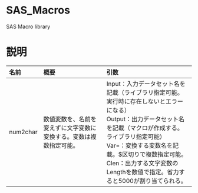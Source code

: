# SAS_Macros
SAS Macro library


# 説明

|名前|概要|引数|
|:---|:---|:---|
|num2char|数値変数を、名前を変えずに文字変数に変換する。変数は複数指定可能。|Input：入力データセット名を記載（ライブラリ指定可能。実行時に存在しないとエラーになる）<br>Output：出力データセット名を記載（マクロが作成する。ライブラリ指定可能）<br>Var=：変換する変数名を記載。$区切りで複数指定可能。 <br>Clen：出力する文字変数のLengthを数値で指定。省力すると5000が割り当てられる。|
